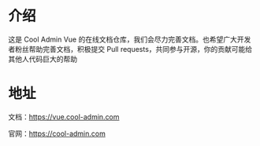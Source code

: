 # 介绍

这是 Cool Admin Vue 的在线文档仓库，我们会尽力完善文档。也希望广大开发者粉丝帮助完善文档，积极提交 Pull requests，共同参与开源，你的贡献可能给其他人代码巨大的帮助

# 地址

文档：https://vue.cool-admin.com

官网：https://cool-admin.com
